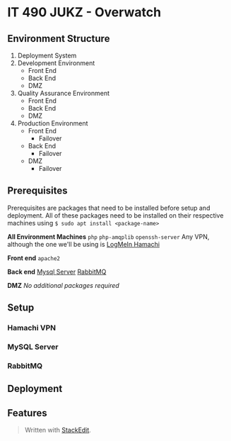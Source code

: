 
# IT 490 JUKZ - Overwatch 
## Environment Structure
1. Deployment System 
2. Development Environment
	* Front End
	* Back End
	* DMZ 
3. Quality Assurance Environment
	* Front End
	* Back End
	* DMZ 
5. Production Environment
	* Front End
		* Failover
	* Back End
		* Failover
	* DMZ 
		* Failover

## Prerequisites
Prerequisites are packages that need to be installed before setup and deployment. All of these packages need to be installed on their respective machines using ``$ sudo apt install <package-name>``

**All Environment Machines**
``php``
``php-amqplib``
``openssh-server``
Any VPN, although the one we'll be using is [LogMeIn Hamachi](#hamachi-vpn) 

**Front end**
``apache2``

**Back end**
[Mysql Server](#mysql-server)
[RabbitMQ](#rabbitmq)

**DMZ**
_No additional packages required_

## Setup
### Hamachi VPN
### MySQL Server
### RabbitMQ
### 
## Deployment
## Features


> Written with [StackEdit](https://stackedit.io/).
<!--stackedit_data:
eyJoaXN0b3J5IjpbMTgxNzg4ODkyOSw0MzE4OTkyMCw4NTU5Nj
AxNSw5Mjg2NzY5OTcsMTExNTczNzA0MSw5MDEyOTQzMjEsMTQ4
MDcxNDM5OSwtMTM2MTI2ODYxMCwxMjU3MTg3Mjc2LDE5NDc5Mj
Y0MjAsLTE2MTAxMzAxNDAsLTM3ODY0MDYyXX0=
-->